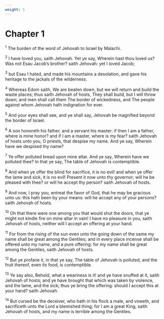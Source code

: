 ```yaml
---
weight: 1
---
```


# Chapter 1

<sup>1</sup> The burden of the word of Jehovah to Israel by Malachi. 

<sup>2</sup> I have loved you, saith Jehovah. Yet ye say, Wherein hast thou loved us? Was not Esau Jacob’s brother? saith Jehovah: yet I loved Jacob; 

<sup>3</sup> but Esau I hated, and made his mountains a desolation, and gave his heritage to the jackals of the wilderness. 

<sup>4</sup> Whereas Edom saith, We are beaten down, but we will return and build the waste places; thus saith Jehovah of hosts, They shall build, but I will throw down; and men shall call them The border of wickedness, and The people against whom Jehovah hath indignation for ever. 

<sup>5</sup> And your eyes shall see, and ye shall say, Jehovah be magnified beyond the border of Israel. 

<sup>6</sup> A son honoreth his father, and a servant his master: if then I am a father, where is mine honor? and if I am a master, where is my fear? saith Jehovah of hosts unto you, O priests, that despise my name. And ye say, Wherein have we despised thy name? 

<sup>7</sup> Ye offer polluted bread upon mine altar. And ye say, Wherein have we polluted thee? In that ye say, The table of Jehovah is contemptible. 

<sup>8</sup> And when ye offer the blind for sacrifice, it is no evil! and when ye offer the lame and sick, it is no evil! Present it now unto thy governor; will he be pleased with thee? or will he accept thy person? saith Jehovah of hosts. 

<sup>9</sup> And now, I pray you, entreat the favor of God, that he may be gracious unto us: this hath been by your means: will he accept any of your persons? saith Jehovah of hosts. 

<sup>10</sup> Oh that there were one among you that would shut the doors, that ye might not kindle fire on mine altar in vain! I have no pleasure in you, saith Jehovah of hosts, neither will I accept an offering at your hand. 

<sup>11</sup> For from the rising of the sun even unto the going down of the same my name shall be great among the Gentiles; and in every place incense shall be offered unto my name, and a pure offering: for my name shall be great among the Gentiles, saith Jehovah of hosts. 

<sup>12</sup> But ye profane it, in that ye say, The table of Jehovah is polluted, and the fruit thereof, even its food, is contemptible. 

<sup>13</sup> Ye say also, Behold, what a weariness is it! and ye have snuffed at it, saith Jehovah of hosts; and ye have brought that which was taken by violence, and the lame, and the sick; thus ye bring the offering: should I accept this at your hand? saith Jehovah. 

<sup>14</sup> But cursed be the deceiver, who hath in his flock a male, and voweth, and sacrificeth unto the Lord a blemished thing; for I am a great King, saith Jehovah of hosts, and my name is terrible among the Gentiles. 


